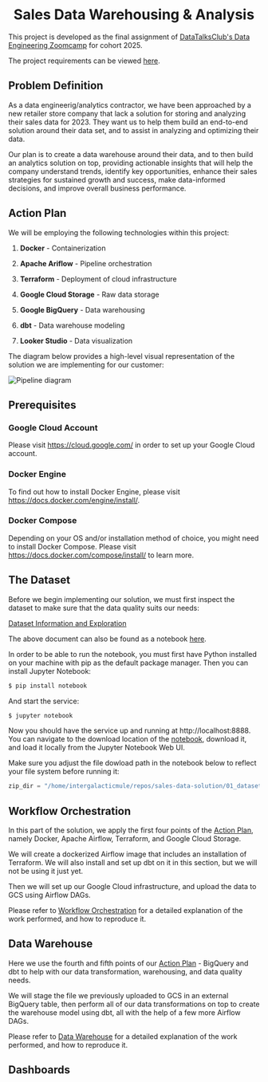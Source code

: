 # <div align="center">Sales Data Warehousing & Analysis</div>

This project is developed as the final assignment of [DataTalksClub's Data Engineering Zoomcamp](https://github.com/DataTalksClub/data-engineering-zoomcamp) for cohort 2025.

The project requirements can be viewed [here](https://github.com/DataTalksClub/data-engineering-zoomcamp/tree/main/projects).

## Problem Definition

As a data engineerig/analytics contractor, we have been approached by a new retailer store company that lack a solution for storing and analyzing their sales data for 2023. They want us to help them build an end-to-end solution around their data set, and to assist in analyzing and optimizing their data.

Our plan is to create a data warehouse around their data, and to then build an analytics solution on top, providing actionable insights that will help the company understand trends, identify key opportunities, enhance their sales strategies for sustained growth and success, make data-informed decisions, and improve overall business performance.

## Action Plan

We will be employing the following technologies within this project:

1. **Docker** - Containerization

2. **Apache Ariflow** - Pipeline orchestration

3. **Terraform** - Deployment of cloud infrastructure

4. **Google Cloud Storage** - Raw data storage

5. **Google BigQuery** - Data warehousing

6. **dbt** - Data warehouse modeling

7. **Looker Studio** - Data visualization

The diagram below provides a high-level visual representation of the solution we are implementing for our customer:

![Pipeline diagram](./images/workflow_diagram.png)

## Prerequisites

### Google Cloud Account

Please visit https://cloud.google.com/ in order to set up your Google Cloud account.

### Docker Engine

To find out how to install Docker Engine, please visit https://docs.docker.com/engine/install/.

### Docker Compose

Depending on your OS and/or installation method of choice, you might need to install Docker Compose. Please visit https://docs.docker.com/compose/install/ to learn more.

## The Dataset

Before we begin implementing our solution, we must first inspect the dataset to make sure that the data quality suits our needs:

[Dataset Information and Exploration](./01_dataset/README.md)

The above document can also be found as a notebook [here](./01_dataset/dataset_exploration.ipynb).

In order to be able to run the notebook, you must first have Python installed on your machine with pip as the default package manager. Then you can install Jupyter Notebook:

```bash
$ pip install notebook
```

And start the service:

```bash
$ jupyter notebook
```

Now you should have the service up and running at http://localhost:8888. You can navigate to the download location of the [notebook](./01_dataset/dataset_exploration.ipynb), download it, and load it locally from the Jupyter Notebook Web UI.

Make sure you adjust the file dowload path in the notebook below to reflect your file system before running it:

```python
zip_dir = "/home/intergalacticmule/repos/sales-data-solution/01_dataset/"
```

## Workflow Orchestration

In this part of the solution, we apply the first four points of the [Action Plan](#action-plan), namely Docker, Apache Airflow, Terraform, and Google Cloud Storage.

We will create a dockerized Airflow image that includes an installation of Terraform. We will also install and set up dbt on it in this section, but we will not be using it just yet.

Then we will set up our Google Cloud infrastructure, and upload the data to GCS using Airflow DAGs.

Please refer to [Workflow Orchestration](./02_workflow_orchestration/README.md) for a detailed explanation of the work performed, and how to reproduce it.

## Data Warehouse

Here we use the fourth and fifth points of our [Action Plan](#action-plan) - BigQuery and dbt to help with our data transformation, warehousing, and data quality needs.

We will stage the file we previously uploaded to GCS in an external BigQuery table, then perform all of our data transformations on top to create the warehouse model using dbt, all with the help of a few more Airflow DAGs.

Please refer to [Data Warehouse](./03_data_warehouse/README.md) for a detailed explanation of the work performed, and how to reproduce it.

## Dashboards
